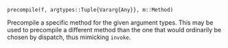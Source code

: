 ```
precompile(f, argtypes::Tuple{Vararg{Any}}, m::Method)
```

Precompile a specific method for the given argument types. This may be used to precompile a different method than the one that would ordinarily be chosen by dispatch, thus mimicking `invoke`.
